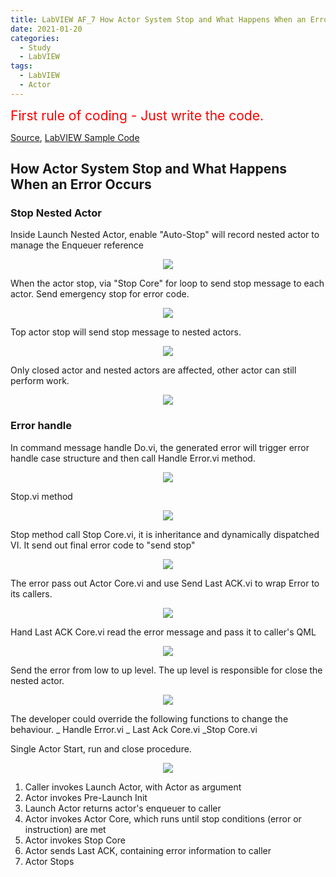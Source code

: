 ```yaml
---
title: LabVIEW AF_7 How Actor System Stop and What Happens When an Error Occurs
date: 2021-01-20
categories:
  - Study
  - LabVIEW
tags:
  - LabVIEW
  - Actor
---
```

<span style="color:red">
<span style="font-size: 150%">
First rule of coding - Just write the code. </span>
</span>

[Source](https://www.youtube.com/watch?v=2k3ZDwJolbA&list=PLmF-6jvwRvVNFzBjzh4bQDjFbv6lShcth), [LabVIEW Sample Code](https://github.com/laserengineer/LabVIEW-Study.git)

## How Actor System Stop and What Happens When an Error Occurs

### Stop Nested Actor  

Inside Launch Nested Actor, enable "Auto-Stop" will record nested actor to manage the  Enqueuer reference

<p align="center"> <img src="/assets/images/LabVIEW Actor Framework/7/Auto-stop.jpg"> </p>

When the actor stop, via "Stop Core" for loop to send stop message to each actor.
Send emergency stop for error code.

<p align="center"> <img src="/assets/images/LabVIEW Actor Framework/7/Nested Stop.jpg"> </p>

Top actor stop will send stop message to nested actors.

<p align="center"> <img src="/assets/images/LabVIEW Actor Framework/7/Stop Tree.jpg"> </p>

Only closed actor and nested actors are affected, other actor can still perform work.
<p align="center"> <img src="/assets/images/LabVIEW Actor Framework/7/Stop Tree2.jpg"> </p>

### Error handle

In command message handle Do.vi, the generated error will trigger error handle case structure and then call Handle Error.vi method.

<p align="center"> <img src="/assets/images/LabVIEW Actor Framework/7/Actor Core.jpg"> </p>

Stop.vi method
<p align="center"> <img src="/assets/images/LabVIEW Actor Framework/7/Actor Stop.jpg"> </p>

Stop method call Stop Core.vi, it is inheritance and dynamically dispatched VI.
It send out final error code to "send stop"
<p align="center"> <img src="/assets/images/LabVIEW Actor Framework/7/Nested Stop.jpg"> </p>

The error pass out Actor Core.vi and use Send Last ACK.vi to wrap Error to its callers.
<p align="center"> <img src="/assets/images/LabVIEW Actor Framework/7/Last Ack.jpg"> </p>

Hand Last ACK Core.vi read the error message and pass it to caller's QML

<p align="center"> <img src="/assets/images/LabVIEW Actor Framework/7/Hand Last Ack.jpg"> </p>
Send the error from low to up level. The up level is responsible for close the nested actor.

<p align="center"> <img src="/assets/images/LabVIEW Actor Framework/7/Error Route.png"> </p>

The developer could override the following functions to change the behaviour.
_ Handle Error.vi
_ Last Ack Core.vi
_Stop Core.vi

Single Actor Start, run and close procedure.
<p align="center"> <img src="/assets/images/LabVIEW Actor Framework/7/Single Actor Stop.jpg"> </p>

1. Caller invokes Launch Actor, with Actor as argument
2. Actor invokes Pre-Launch Init
3. Launch Actor returns actor's enqueuer to caller
4. Actor invokes Actor Core, which runs until stop conditions (error or instruction) are met
5. Actor invokes Stop Core
6. Actor sends Last ACK, containing error information to caller
7. Actor Stops
